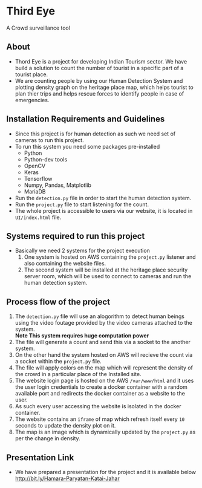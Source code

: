 # Third Eye
A Crowd surveillance tool
## About
* Thord Eye is a project for developing Indian Tourism sector. We have build a solution to count the number of tourist in a specific part of a tourist place.<br>
* We are counting people by using our Human Detection System and plotting density graph on the heritage place map, which helps tourist to plan thier trips and helps rescue forces to identify people in case of emergencies.

## Installation Requirements and Guidelines
* Since this project is for human detection as such we need set of cameras to run this project.
* To run this system you need some packages pre-installed
  * Python
  * Python-dev tools
  * OpenCV
  * Keras
  * Tensorflow
  * Numpy, Pandas, Matplotlib
  * MariaDB
* Run the ```detection.py``` file in order to start the human detection system.
* Run the ```project.py``` file to start listening for the count.
* The whole project is accessible to users via our website, it is located in ```UI/index.html``` file.

## Systems required to run this project
* Basically we need 2 systems for the project execution
  1. One system is hosted on AWS containing the ```project.py``` listener and also containing the website files.
  2. The second system will be installed at the heritage place security server room, which will be used to connect to cameras and run the human detection system.

## Process flow of the project
1.  The ```detection.py``` file will use an alogorithm to detect human beings using the video foutage provided by the video cameras attached to the system.
<br><b>Note This system requires huge computation power</b>
2. The file will generate a count and send this via a socket to the another system.
3. On the other hand the system hosted on AWS will recieve the count via a socket within the ```project.py``` file.
4. The file will apply colors on the map which will represent the density of the crowd in a particular place of the Installed site.
5. The website login page is hosted on the AWS ```/var/www/html``` and it uses the user login credentials to create a docker container with a random available port and redirects the docker container as a website to the user.
6. As such every user accessing the website is isolated in the docker container.
7. The website contains an ```iframe``` of map which refresh itself every ```10``` seconds to update the density plot on it.
8.  The map is an image which is dynamically updated by the ```project.py``` as per the change in density.

## Presentation Link
* We have prepared a presentation for the project and it is available below
http://bit.ly/Hamara-Paryatan-Katai-Jahar
